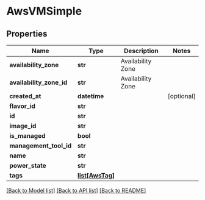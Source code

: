 # AwsVMSimple

## Properties
Name | Type | Description | Notes
------------ | ------------- | ------------- | -------------
**availability_zone** | **str** | Availability Zone | 
**availability_zone_id** | **str** | Availability Zone | 
**created_at** | **datetime** |  | [optional] 
**flavor_id** | **str** |  | 
**id** | **str** |  | 
**image_id** | **str** |  | 
**is_managed** | **bool** |  | 
**management_tool_id** | **str** |  | 
**name** | **str** |  | 
**power_state** | **str** |  | 
**tags** | [**list[AwsTag]**](AwsTag.md) |  | 

[[Back to Model list]](../README.md#documentation-for-models) [[Back to API list]](../README.md#documentation-for-api-endpoints) [[Back to README]](../README.md)


